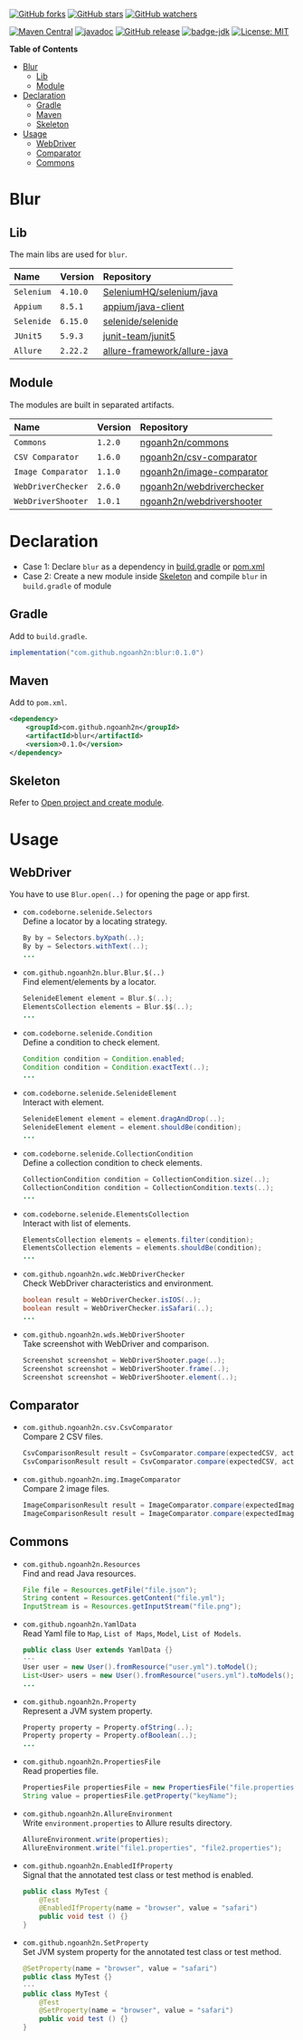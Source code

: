 [![GitHub forks](https://img.shields.io/github/forks/ngoanh2n/blur.svg?style=social&label=Fork&maxAge=2592000)](https://github.com/ngoanh2n/blur/network/members/)
[![GitHub stars](https://img.shields.io/github/stars/ngoanh2n/blur.svg?style=social&label=Star&maxAge=2592000)](https://github.com/ngoanh2n/blur/stargazers/)
[![GitHub watchers](https://img.shields.io/github/watchers/ngoanh2n/blur.svg?style=social&label=Watch&maxAge=2592000)](https://github.com/ngoanh2n/blur/watchers/)

[![Maven Central](https://maven-badges.herokuapp.com/maven-central/com.github.ngoanh2n/blur/badge.svg)](https://maven-badges.herokuapp.com/maven-central/com.github.ngoanh2n/blur)
[![javadoc](https://javadoc.io/badge2/com.github.ngoanh2n/blur/javadoc.svg)](https://javadoc.io/doc/com.github.ngoanh2n/blur)
[![GitHub release](https://img.shields.io/github/release/ngoanh2n/blur.svg)](https://github.com/ngoanh2n/blur/releases/)
[![badge-jdk](https://img.shields.io/badge/jdk-8-blue.svg)](http://www.oracle.com/technetwork/java/javase/downloads/index.html)
[![License: MIT](https://img.shields.io/badge/License-MIT-blueviolet.svg)](https://opensource.org/licenses/MIT)

**Table of Contents**
<!-- TOC -->
* [Blur](#blur)
  * [Lib](#lib)
  * [Module](#module)
* [Declaration](#declaration)
  * [Gradle](#gradle)
  * [Maven](#maven)
  * [Skeleton](#skeleton)
* [Usage](#usage)
  * [WebDriver](#webdriver)
  * [Comparator](#comparator)
  * [Commons](#commons)
<!-- TOC -->

# Blur
## Lib
The main libs are used for `blur`.

| Name       | Version  | Repository                                                                         |
|:-----------|:---------|:-----------------------------------------------------------------------------------|
| `Selenium` | `4.10.0` | [SeleniumHQ/selenium/java](https://github.com/SeleniumHQ/selenium/tree/trunk/java) |
| `Appium`   | `8.5.1`  | [appium/java-client](https://github.com/appium/java-client)                        |
| `Selenide` | `6.15.0` | [selenide/selenide](https://github.com/selenide/selenide)                          |
| `JUnit5`   | `5.9.3`  | [junit-team/junit5](https://github.com/junit-team/junit5)                          |
| `Allure`   | `2.22.2` | [allure-framework/allure-java](https://github.com/allure-framework/allure-java)    |

## Module
The modules are built in separated artifacts.

| Name               | Version | Repository                                                                |
|:-------------------|---------|:--------------------------------------------------------------------------|
| `Commons`          | `1.2.0` | [ngoanh2n/commons](https://github.com/ngoanh2n/commons)                   |
| `CSV Comparator`   | `1.6.0` | [ngoanh2n/csv-comparator](https://github.com/ngoanh2n/csv-comparator)     |
| `Image Comparator` | `1.1.0` | [ngoanh2n/image-comparator](https://github.com/ngoanh2n/image-comparator) |
| `WebDriverChecker` | `2.6.0` | [ngoanh2n/webdriverchecker](https://github.com/ngoanh2n/webdriverchecker) |
| `WebDriverShooter` | `1.0.1` | [ngoanh2n/webdrivershooter](https://github.com/ngoanh2n/webdrivershooter) |

# Declaration
- Case 1: Declare `blur` as a dependency in [build.gradle](#gradle) or [pom.xml](#maven)
- Case 2: Create a new module inside [Skeleton](#skeleton) and compile `blur` in `build.gradle` of module

## Gradle
Add to `build.gradle`.
```gradle
implementation("com.github.ngoanh2n:blur:0.1.0")
```

## Maven
Add to `pom.xml`.
```xml
<dependency>
    <groupId>com.github.ngoanh2n</groupId>
    <artifactId>blur</artifactId>
    <version>0.1.0</version>
</dependency>
```

## Skeleton
Refer to [Open project and create module](docs/1-open-project-and-create-module.md).

# Usage
## WebDriver
You have to use `Blur.open(..)` for opening the page or app first.

- `com.codeborne.selenide.Selectors`<br>
  Define a locator by a locating strategy.
  ```java
  By by = Selectors.byXpath(..);
  By by = Selectors.withText(..);
  ...
  ```

- `com.github.ngoanh2n.blur.Blur.$(..)`<br>
Find element/elements by a locator.
  ```java
  SelenideElement element = Blur.$(..);
  ElementsCollection elements = Blur.$$(..);
  ...
  ```

- `com.codeborne.selenide.Condition`<br>
  Define a condition to check element.
  ```java
  Condition condition = Condition.enabled;
  Condition condition = Condition.exactText(..);
  ...
  ```

- `com.codeborne.selenide.SelenideElement`<br>
  Interact with element.
  ```java
  SelenideElement element = element.dragAndDrop(..);
  SelenideElement element = element.shouldBe(condition);
  ...
  ```

- `com.codeborne.selenide.CollectionCondition`<br>
  Define a collection condition to check elements.
  ```java
  CollectionCondition condition = CollectionCondition.size(..);
  CollectionCondition condition = CollectionCondition.texts(..);
  ...
  ```

- `com.codeborne.selenide.ElementsCollection`<br>
  Interact with list of elements.
  ```java
  ElementsCollection elements = elements.filter(condition);
  ElementsCollection elements = elements.shouldBe(condition);
  ...
  ```

- `com.github.ngoanh2n.wdc.WebDriverChecker`<br>
  Check WebDriver characteristics and environment.
  ```java
  boolean result = WebDriverChecker.isIOS(..);
  boolean result = WebDriverChecker.isSafari(..);
  ...
  ```

- `com.github.ngoanh2n.wds.WebDriverShooter`<br>
  Take screenshot with WebDriver and comparison.
  ```java
  Screenshot screenshot = WebDriverShooter.page(..);
  Screenshot screenshot = WebDriverShooter.frame(..);
  Screenshot screenshot = WebDriverShooter.element(..);
  ```

## Comparator
- `com.github.ngoanh2n.csv.CsvComparator`<br>
  Compare 2 CSV files.
  ```java
  CsvComparisonResult result = CsvComparator.compare(expectedCSV, actualCSV);
  CsvComparisonResult result = CsvComparator.compare(expectedCSV, actualCSV, options);
  ```

- `com.github.ngoanh2n.img.ImageComparator`<br>
  Compare 2 image files.
  ```java
  ImageComparisonResult result = ImageComparator.compare(expectedImage, actualImage);
  ImageComparisonResult result = ImageComparator.compare(expectedImage, actualImage, options);
  ```

## Commons
- `com.github.ngoanh2n.Resources`<br>
  Find and read Java resources.
  ```java
  File file = Resources.getFile("file.json");
  String content = Resources.getContent("file.yml");
  InputStream is = Resources.getInputStream("file.png");
  ```

- `com.github.ngoanh2n.YamlData`<br>
  Read Yaml file to `Map`, `List of Maps`, `Model`, `List of Models`.
  ```java
  public class User extends YamlData {}
  ---
  User user = new User().fromResource("user.yml").toModel();
  List<User> users = new User().fromResource("users.yml").toModels();
  ...
  ```

- `com.github.ngoanh2n.Property`<br>
  Represent a JVM system property.
  ```java
  Property property = Property.ofString(..);
  Property property = Property.ofBoolean(..);
  ...
  ```

- `com.github.ngoanh2n.PropertiesFile`<br>
  Read properties file.
  ```java
  PropertiesFile propertiesFile = new PropertiesFile("file.properties");
  String value = propertiesFile.getProperty("keyName");
  ```

- `com.github.ngoanh2n.AllureEnvironment`<br>
  Write `environment.properties` to Allure results directory.
  ```java
  AllureEnvironment.write(properties);
  AllureEnvironment.write("file1.properties", "file2.properties");
  ```

- `com.github.ngoanh2n.EnabledIfProperty`<br>
  Signal that the annotated test class or test method is enabled.
  ```java
  public class MyTest {
      @Test
      @EnabledIfProperty(name = "browser", value = "safari")
      public void test () {}
  }
  ```

- `com.github.ngoanh2n.SetProperty`<br>
  Set JVM system property for the annotated test class or test method.
  ```java
  @SetProperty(name = "browser", value = "safari")
  public class MyTest {}
  ---
  public class MyTest {
      @Test
      @SetProperty(name = "browser", value = "safari")
      public void test () {}
  }
  ```
